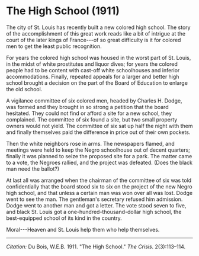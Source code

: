 <!--
title:   The High School
author:  Du Bois, W.E.B.
journal: The Crisis
year:    1911
volume:  2
issue:   3
pages:   113-114
-->

# The High School (1911)

The city of St. Louis has recently built a new colored high school. The story of the accomplishment of this great work reads like a bit of intrigue at the court of the later kings of France---of so great difficulty is it for colored men to get the least public recognition.

For years the colored high school was housed in the worst part of St. Louis, in the midst of white prostitutes and liquor dives; for years the colored people had to be content with cast-off white schoolhouses and inferior accommodations. Finally, repeated appeals for a larger and better high school brought a decision on the part of the Board of Education to enlarge the old school.

A vigilance committee of six colored men, headed by Charles H. Dodge, was formed and they brought in so strong a petition that the board hesitated. They could not find or afford a site for a new school, they
complained. The committee of six found a site, but two small property owners would not yield. The committee of six sat up half the night with them and finally themselves paid the difference in price out of their own pockets.

Then the white neighbors rose in arms. The newspapers flamed, and meetings were held to keep the Negro schoolhouse out of decent quarters; finally it was planned to seize the proposed site for a park. The matter came to a vote, the Negroes rallied, and the project was defeated. (Does the black man need the ballot?)

At last all was arranged when the chairman of the committee of six was told confidentially that the board stood six to six on the project of the new Negro high school, and that unless a certain man was won over all was lost. Dodge went to see the man. The gentleman's secretary refused him admission. Dodge went to another man and got a letter. The vote stood seven to five, and black St. Louis got a one-hundred-thousand-dollar high school, the best-equipped school of its kind in the country.

Moral---Heaven and St. Louis help them who help themselves.

_________________
*Citation:* Du Bois, W.E.B. 1911. "The High School." *The Crisis*. 2(3):113&ndash;114.